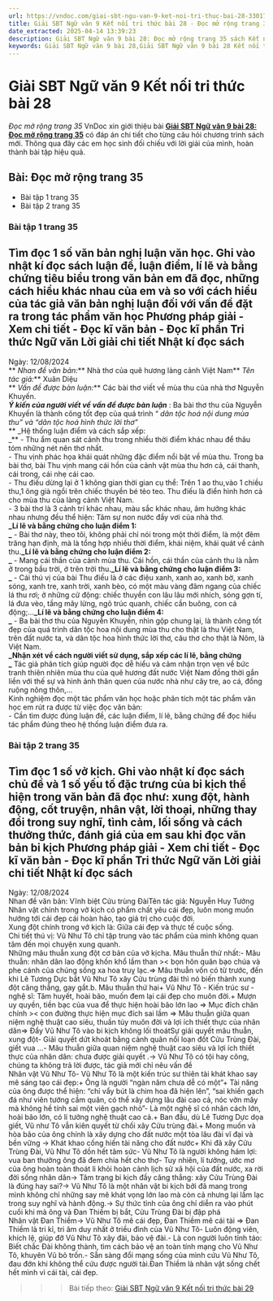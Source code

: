 ```yaml
---
url: https://vndoc.com/giai-sbt-ngu-van-9-ket-noi-tri-thuc-bai-28-330172
title: Giải SBT Ngữ văn 9 Kết nối tri thức bài 28 - Đọc mở rộng trang 35 - VnDoc.com
date_extracted: 2025-04-14 13:39:23
description: Giải SBT Ngữ văn 9 bài 28: Đọc mở rộng trang 35 sách Kết nối tri thức có đáp án chi tiết cho các bạn cùng tham khảo.
keywords: Giải SBT Ngữ văn 9 bài 28,Giải SBT Ngữ văn 9 bài 28 Kết nối tri thức,Giải sách bài tập Ngữ văn KNTT lớp 9,Ngữ văn lớp 9 Kết nối tri thức,giải bài tập ngữ văn lớp 9,bài Đọc mở rộng trang 35,giải SBT ngữ văn 9 KNTT trang 35
---
```


# Giải SBT Ngữ văn 9 Kết nối tri thức bài 28
 _Đọc mở rộng trang 35_
VnDoc xin giới thiệu bài **[Giải SBT Ngữ văn 9 bài 28: Đọc mở rộng trang 35](<https://vndoc.com/giai-sbt-ngu-van-9-ket-noi-tri-thuc-bai-28-330172>)** có đáp án chi tiết cho từng câu hỏi chương trình sách mới. Thông qua đây các em học sinh đối chiếu với lời giải của mình, hoàn thành bài tập hiệu quả.
## **Bài: Đọc mở rộng trang 35**
  * Bài tập 1 trang 35 
  * Bài tập 2 trang 35 

### **Bài tập 1 trang 35**
Tìm đọc 1 số văn bản nghị luận văn học. Ghi vào nhật kí đọc sách luận đề, luận điểm, lí lẽ và bằng chứng tiêu biểu trong văn bản em đã đọc, những cách hiểu khác nhau của em và so với cách hiểu của tác giả văn bản nghị luận đối với vấn đề đặt ra trong tác phẩm văn học
**Phương pháp giải - Xem chi tiết**
\- Đọc kĩ văn bản
\- Đọc kĩ phần Tri thức Ngữ văn
**Lời giải chi tiết**
Nhật kí đọc sách  
---  
Ngày: 12/08/2024  
** _Nhan đề văn bản:_** Nhà thơ của quê hương làng cảnh Việt Nam** _Tên tác giả:_** Xuân Diệu  
** _Vấn đề được bàn luận:_** Các bài thơ viết về mùa thu của nhà thơ Nguyễn Khuyến.  
**_Ý kiến của người viết về vấn đề được bàn luận_** : Ba bài thơ thu của Nguyễn Khuyến là thành công tốt đẹp của quá trình “ _dân tộc hoá nội dung mùa thu” và “dân tộc hoá hình thức lời thơ”_  
** _Hệ thống luận điểm và cách sắp xếp:  
_** \- Thu ẩm quan sát cảnh thu trong nhiều thời điểm khác nhau để thâu tóm những nét nên thơ nhất.  
\- Thu vịnh phác họa khái quát những đặc điểm nổi bật về mùa thu. Trong ba bài thơ, bài Thu vịnh mang cái hồn của cảnh vật mùa thu hơn cả, cái thanh, cái trong, cái nhẹ cái cao.  
\- Thu điếu dừng lại ở 1 không gian thời gian cụ thể: Trên 1 ao thu,vào 1 chiều thu,1 ông già ngồi trên chiếc thuyền bé tẻo teo. Thu điếu là điển hình hơn cả cho mùa thu của làng cảnh Việt Nam.  
\- 3 bài thơ là 3 cảnh trí khác nhau, màu sắc khác nhau, âm hưởng khác nhau nhưng đều thể hiện: Tâm sự non nước đầy vơi của nhà thơ.  
**_Lí lẽ và bằng chứng cho luận điểm 1:  
_** \- Bài thơ này, theo tôi, không phải chỉ nói trong một thời điểm, là một đêm trăng hạn định, mà là tổng hợp nhiều thời điểm, khái niệm, khái quát về cảnh thu.**_Lí lẽ và bằng chứng cho luận điểm 2:  
_** \- Mang cái thần của cảnh mùa thu. Cái hồn, cái thần của cảnh thu là nằm ở trong bầu trời, ở trên trời thu.**_Lí lẽ và bằng chứng cho luận điểm 3:  
_** \- Cái thú vị của bài Thu điếu là ở các điệu xanh, xanh ao, xanh bờ, xanh sóng, xanh tre, xanh trời, xanh bèo, có một màu vàng đâm ngang của chiếc lá thu rơi; ở những cử động: chiếc thuyền con lâu lâu mới nhích, sóng gợn tí, lá đưa vèo, tầng mây lửng, ngõ trúc quanh, chiếc cần buông, con cá động;...**_Lí lẽ và bằng chứng cho luận điểm 4:  
_** \- Ba bài thơ thu của Nguyễn Khuyến, nhìn gộp chung lại, là thành công tốt đẹp của quá trình dân tộc hoa nội dung mùa thu cho thật là thu Việt Nam, trên đất nước ta, và dân tộc hoa hình thức lời thơ, câu thơ cho thật là Nôm, là Việt Nam.  
**_Nhận xét về cách người viết sử dụng, sắp xếp các lí lẽ, bằng chứng  
_** Tác giả phân tích giúp người đọc dễ hiểu và cảm nhận trọn vẹn về bức tranh thiên nhiên mùa thu của quê hương đất nước Việt Nam đồng thời gắn liền với thế sự và hình ảnh thân quen của nước nhà như cây tre, ao cá, đồng ruộng nông thôn,…  
Kinh nghiệm đọc một tác phẩm văn học hoặc phân tích một tác phẩm văn học em rút ra được từ việc đọc văn bản:   
\- Cần tìm được đúng luận đề, các luận điểm, lí lẽ, bằng chứng để đọc hiểu tác phẩm đúng theo hệ thống luận điểm đưa ra.  
### Bài tập 2 trang 35
Tìm đọc 1 số vở kịch. Ghi vào nhật kí đọc sách chủ đề và 1 số yếu tố đặc trưng của bi kịch thể hiện trong văn bản đã đọc như: xung đột, hành động, cốt truyện, nhân vật, lời thoại, những thay đổi trong suy nghĩ, tình cảm, lối sống và cách thưởng thức, đánh giá của em sau khi đọc văn bản bi kịch
**Phương pháp giải - Xem chi tiết**
\- Đọc kĩ văn bản
\- Đọc kĩ phần Tri thức Ngữ văn
**Lời giải chi tiết**
Nhật kí đọc sách  
---  
Ngày: 12/08/2024  
Nhan đề văn bản: Vĩnh biệt Cửu trùng ĐàiTên tác giả: Nguyễn Huy Tưởng  
Nhân vật chính trong vở kịch có phẩm chất yêu cái đẹp, luôn mong muốn hướng tới cái đẹp cái hoàn hảo, tạo giá trị cho cuộc đời.  
Xung đột chính trong vở kịch là: Giữa cái đẹp và thực tế cuộc sống.  
Chi tiết thú vị: Vũ Như Tô chỉ tập trung vào tác phẩm của mình không quan tâm đến mọi chuyện xung quanh.  
Những mâu thuẫn xung đột cơ bản của vở kịcha. Mâu thuẫn thứ nhất:\- Mâu thuẫn: nhân dân lao động khốn khổ lầm than >< bọn hôn quân bạo chúa và phe cánh của chúng sống xa hoa truỵ lạc.⇒ Mâu thuẫn vốn có từ trước, đến khi Lê Tương Dực bắt Vũ Như Tô xây Cửu trùng đài thì nó biến thành xung đột căng thẳng, gay gắt.b. Mâu thuẫn thứ hai\+ Vũ Như Tô - Kiến trúc sư - nghệ sĩ: Tâm huyết, hoài bão, muốn đem lại cái đẹp cho muôn đời.\+ Mượn uy quyền, tiền bạc của vua để thực hiện hoài bão lớn lao ⇒ Mục đích chân chính >< con đường thực hiện mục đích sai lầm ⇒ Mâu thuẫn giữa quan niệm nghệ thuật cao siêu, thuần túy muôn đời và lợi ích thiết thực của nhân dân⇒ Đẩy Vũ Như Tô vào bi kịch không lối thoátSự giải quyết mâu thuẫn, xung đột\- Giải quyết dứt khoát bằng cảnh quân nổi loạn đốt Cửu Trùng Đài, giết vua …\- Mâu thuẫn giữa quan niệm nghệ thuật cao siêu và lợi ích thiết thực của nhân dân: chưa được giải quyết .→ Vũ Như Tô có tội hay công, chúng ta không trả lời được, tác giả mới chỉ nêu vấn đề  
Nhân vật Vũ Như Tô\- Vũ Như Tô là một kiến trúc sư thiên tài khát khao say mê sáng tạo cái đẹp:\+ Ông là người “ngàn năm chưa dễ có một”\+ Tài năng của ông được thể hiện: “chỉ vẩy bút là chim hoa đã hiện lên”, “sai khiến gạch đá như viên tướng cầm quân, có thể xây dựng lâu đài cao cả, nóc vờn mây mà không hề tính sai một viên gạch nhỏ”\- Là một nghệ sĩ có nhân cách lớn, hoài bão lớn, có lí tưởng nghệ thuật cao cả.\+ Ban đầu, dù Lê Tương Dực dọa giết, Vũ như Tô vẫn kiên quyết từ chối xây Cửu trùng đài.\+ Mong muốn và hòa bão của ông chính là xây dựng cho đất nước một tòa lâu đài vĩ đại và bền vững → Khát khao cống hiến tài năng cho đất nước\+ Khi đã xây Cửu Trùng Đài, Vũ Như Tô dồn hết tâm sức\- Vũ Như Tô là người không hám lợi: vua ban thưởng ông đã đem chia hết cho thợ\- Tuy nhiên, lí tưởng, ước mơ của ông hoàn toàn thoát li khỏi hoàn cảnh lịch sử xã hội của đất nước, xa rời đời sống nhân dân→ Tâm trạng bi kịch đầy căng thẳng: xây Cửu Trùng Đài là đúng hay sai?→ Vũ Như Tô là một nhân vật bi kịch bởi đã mang trong mình không chỉ những say mê khát vọng lớn lao mà còn cả nhưng lại lầm lạc trong suy nghĩ và hành động.→ Sự thức tỉnh của ông chỉ diễn ra vào phút cuối khi mà ông và Đan Thiềm bị bắt, Cửu Trùng Đài bị đập phá  
Nhân vật Đan Thiềm→ Vũ Như Tô mê cái đẹp, Đan Thiềm mê cái tài ⇒ Đan Thiềm là tri kỉ, tri âm duy nhất ở triều đình của Vũ Như Tô\- Luôn động viên, khích lệ, giúp đỡ Vũ Như Tô xây đài, bảo vệ đài.\- Là con người luôn tỉnh táo: Biết chắc Đài không thành, tìm cách bảo vệ an toàn tính mạng cho Vũ Như Tô, khuyên Vũ bỏ trốn.\- Sẵn sàng đổi mạng sống của mình cứu Vũ Như Tô, đau đớn khi không thể cứu được người tài.Đan Thiềm là nhân vật sống chết hết mình vì cái tài, cái đẹp.  
>>> Bài tiếp theo: [Giải SBT Ngữ văn 9 Kết nối tri thức bài 29](<https://vndoc.com/giai-sbt-ngu-van-9-ket-noi-tri-thuc-bai-29-330177>)
